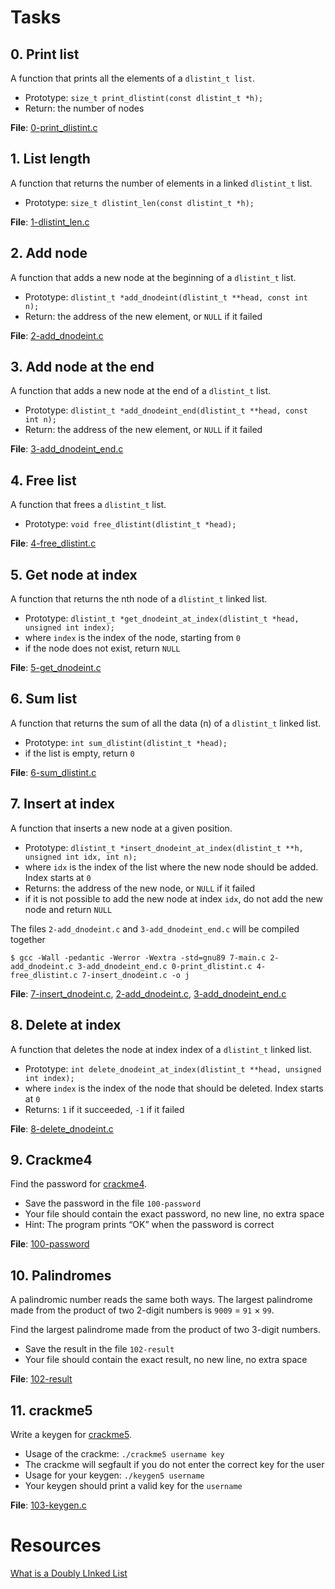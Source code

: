 # Tasks

## 0. Print list
A function that prints all the elements of a `dlistint_t list`.
* Prototype: `size_t print_dlistint(const dlistint_t *h);`
* Return: the number of nodes

**File**: [0-print_dlistint.c](./0-print_dlistint.c)

## 1. List length
A function that returns the number of elements in a linked `dlistint_t` list.
* Prototype: `size_t dlistint_len(const dlistint_t *h);`

**File**: [1-dlistint_len.c](./1-dlistint_len.c)

## 2. Add node
A  function that adds a new node at the beginning of a `dlistint_t` list.
* Prototype: `dlistint_t *add_dnodeint(dlistint_t **head, const int n);`
* Return: the address of the new element, or `NULL` if it failed

**File**: [2-add_dnodeint.c](./2-add_dnodeint.c)

## 3. Add node at the end
A function that adds a new node at the end of a `dlistint_t` list.
* Prototype: `dlistint_t *add_dnodeint_end(dlistint_t **head, const int n);`
* Return: the address of the new element, or `NULL` if it failed

**File**: [3-add_dnodeint_end.c](./3-add_dnodeint_end.c)

## 4. Free list
A function that frees a `dlistint_t` list.
* Prototype: `void free_dlistint(dlistint_t *head);`

**File**: [4-free_dlistint.c](./4-free_dlistint.c)

## 5. Get node at index
A function that returns the nth node of a `dlistint_t` linked list.
* Prototype: `dlistint_t *get_dnodeint_at_index(dlistint_t *head, unsigned int index);`
* where `index` is the index of the node, starting from `0`
* if the node does not exist, return `NULL`

**File**: [5-get_dnodeint.c](./5-get_dnodeint.c)

## 6. Sum list
A function that returns the sum of all the data (n) of a `dlistint_t` linked list.
* Prototype: `int sum_dlistint(dlistint_t *head);`
* if the list is empty, return `0`

**File**: [6-sum_dlistint.c](./6-sum_dlistint.c)

## 7. Insert at index
A function that inserts a new node at a given position.

* Prototype: `dlistint_t *insert_dnodeint_at_index(dlistint_t **h, unsigned int idx, int n);`
* where `idx` is the index of the list where the new node should be added. Index starts at `0`
* Returns: the address of the new node, or `NULL` if it failed
* if it is not possible to add the new node at index `idx`, do not add the new node and return `NULL`

The files `2-add_dnodeint.c` and `3-add_dnodeint_end.c` will be compiled together

`$ gcc -Wall -pedantic -Werror -Wextra -std=gnu89 7-main.c 2-add_dnodeint.c 3-add_dnodeint_end.c 0-print_dlistint.c 4-free_dlistint.c 7-insert_dnodeint.c -o j`

**File**: [7-insert_dnodeint.c](./7-insert_dnodeint.c), [2-add_dnodeint.c](./2-add_dnodeint.c), [3-add_dnodeint_end.c](./3-add_dnodeint_end.c)

## 8. Delete at index
A function that deletes the node at index index of a `dlistint_t` linked list.
* Prototype: `int delete_dnodeint_at_index(dlistint_t **head, unsigned int index);`
* where `index` is the index of the node that should be deleted. Index starts at `0`
* Returns: `1` if it succeeded, `-1` if it failed

**File**: [8-delete_dnodeint.c](./8-delete_dnodeint.c)

## 9. Crackme4
Find the password for [crackme4](./crackme4).
* Save the password in the file `100-password`
* Your file should contain the exact password, no new line, no extra space
* Hint: The program prints “OK” when the password is correct

**File**: [100-password](./100-password)

## 10. Palindromes
A palindromic number reads the same both ways. The largest palindrome made from the product of two 2-digit numbers is `9009` = `91` × `99`.

Find the largest palindrome made from the product of two 3-digit numbers.
* Save the result in the file `102-result`
* Your file should contain the exact result, no new line, no extra space

**File**: [102-result](./102-result)

## 11. crackme5
Write a keygen for [crackme5](./crackme5).
* Usage of the crackme: `./crackme5 username key`
* The crackme will segfault if you do not enter the correct key for the user
* Usage for your keygen: `./keygen5 username`
* Your keygen should print a valid key for the `username`

**File**: [103-keygen.c](./103-keygen.c)

# Resources

[What is a Doubly LInked List](https://www.youtube.com/watch?v=k0pjD12bzP0)

